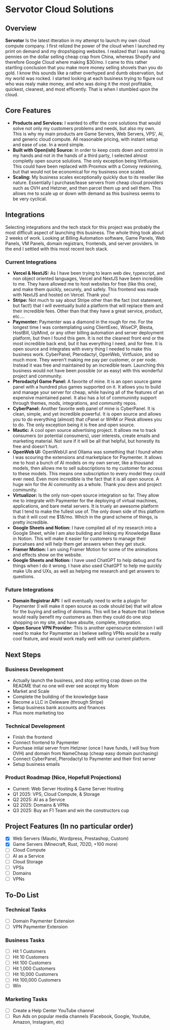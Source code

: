 # Servotor Cloud Solutions

## Overview

**Servotor** Is the latest itteration in my attempt to launch my own cloud compute company. I first relized the power of the cloud when I launched my print on demand and my dropshipping websites. I realized that I was making pennies on the dollar selling cheap crap from China, whereas Shopify and therefore Google Cloud where making $30/mo. I came to this rather startling conclusion that you make more money selling shovels than you do gold. I know this sounds like a rather overhyped and dumb observation, but my world was rocked. I started looking at each business trying to figure out who was realy make money, and who was doing it the most profitable, quickest, cleanest, and most efficently. That is when I stumbled upon the cloud. 

## Core Features

- **Products and Services:** I wanted to offer the core solutions that would solve not only my customers problems and needs, but also my own. This is why my main products are Game Servers, Web Servers, VPS', AI, and generic cloud compute. All reasonable pricing, with instant setup and ease of use. In a word simple.
- **Built with Open(ish) Source:** In order to keep costs down and control in my hands and not in the hands of a third party, I selected almost completly open source solutions. The only exception being Virtfusion. This could have been replaced with Proxmox with a Convoy reskinning, but that would not be economical for my business once scaled.
- **Scaling:** My business scales exceptionally quickly due to its reseller like nature. Essentially I purchase/lease servers from cheap cloud providers such as OVH and Hetzner, and then parcel them up and sell them. This allows me to scale up or down with demand as this business seems to be very cyclical.

## Integrations

Selecting integrations and the tech stack for this project was probably the most difficult aspect of launching this business. The whole thing took about 2 weeks of work. Looking at Billing Automation software, Game Panels, Web Panels, VM Panels, domain registrars, frontends, and server providers. In the end I settled with this most recent tech stack.

### Current Integrations

- **Vercel & NextJS:** As I have been trying to learn web dev, typescript, and non object oriented languages, Vercel and NextJS have been incredible to me. They have allowed me to host websites for free (like this one), and make them quickly, securely, and safely. This frontend was made with NextJS and hosted on Vercel. Thank you!
- **Stripe:** Not much to say about Stripe other than the fact (not statement, but fact!) that I will eventually build a platform that will replace them and their incredible fees. Other than that they have a great service, product, etc....
- **Paymenter:** Paymenter was a diamond in the rough for me. For the longest time I was contemplating using ClientExec, WiseCP, Blesta, HostBill, UpMind, or any other billing automation and server deployment platform, but then I found this gem. It is not the cleanest front end or the most incredible back end, but it has everything I need, and for free. It is open source and integrates with every thing I needed to make this business work. CyberPanel, Pterodactyl, OpenWeb, Virtfusion, and so much more. They weren't making me pay per customer, or per node. Instead it was free and maintained by an incredible team. Launching this business would not have been possible (or as easy) with this wonderful project and community.
- **Pterodactyl Game Panel:** A favorite of mine. It is an open source game panel with a hundred plus games supported on it. It allows you to build and manage your server for cheap, while having all of the features of an expensive maintained panel. It also has a lot of communinity support through themes, mods, integrations, and community repos.
- **CyberPanel:** Another favorite web panel of mine is CyberPanel. It is clean, simple, and yet incredible powerful. It is open source and allows you to do everything (almost) that cPanel or WHM or Plesk allowes you to do. The only exception being it is free and open source.
- **Mautic:** A cool open source advertising project. It allows me to track consumers (or potential consumers), user interests, create emails and marketing material. Not sure if it will be all that helpful, but honestly its free and doesn't hurt.
- **OpenWeb UI:** OpenWebUI and Ollama was something that I found when I was scouring the extensions and marketplace for Paymenter. It allows me to host a bunch of AI models on my own server, like a thousand models, then allows me to sell subscriptions to my customer for access to these models. This means one subscription to every model they could ever need. Even more incredible is the fact that it is all open source. A huge win for the AI community as a whole. Thank you devs and project community.
- **Virtualizor:** Is the only non-open source integration so far. They allow me to integrate with Paymenter for the deploying of virtual machines, applications, and bare metal servers. It is truely an awesome platform that I tend to make the fullest use of. The only down side of this platform is that it will cost me $18/mo. Which in the grand scheme of things, is pretty incredible.
- **Google Sheets and Notion:** I have complied all of my research into a Google Sheet, while I am also building and linking my Knowledge Base in Notion. This will make it easier for customers to manage their purcahses and will help them get answers when they get stuck.
- **Framer Motion:** I am using Framer Motion for some of the animations and effects show on the website.
- **Google Sheets and Notion:** I have used ChatGPT to help debug and fix things when I do it wrong. I have also used ChatGPT to help me quickly make UIs and UXs, as well as helping me research and get answers to questions.

### Future Integrations

- **Domain Registrar API:** I will eventually need to write a plugin for Paymenter (I will make it open source as code should be) that will allow for the buying and selling of domains. This will be a feature that I believe would really benefit my customers as then they could do one stop shopping on my site, and have absulte, complete, integration.
- **Open Soruce VPN Provider:** This is another opensource extension I will need to make for Paymenter as I believe selling VPNs would be a really cool feature, and would work really well with our current platform. 

## Next Steps

### Business Development

- Actually launch the business, and stop writing crap down on the README that no one will ever see accept my Mom
- Market and Scale
- Complete the building of the knowledge base
- Become a LLC in Deleware (through Stripe)
- Setup business bank accounts and finances
- Plus more marketing too

### Technical Development

- Finish the frontend
- Connect frontend to Paymenter
- Purchase intial server from Hetzner (once I have funds, I will buy from OVH) and domain from NameCheap (cheap easy domain purchasing)
- Connect CyberPanel, Pterodactyl to Paymenter and their first server
- Setup business emails

### Product Roadmap (Nice, Hopefull Projections)

- Current: Web Server Hosting & Game Server Hosting
- Q1 2025: VPS, Cloud Compute, & Storage
- Q2 2025: AI as a Service
- Q2 2025: Domains & VPNs
- Q3 2025: Buy an F1 Team and win the constructors cup

## Project Features (In no particular order)

- [x] Web Servers (Mautic, Wordpress, Prestashop, Custom) 
- [x] Game Servers (Minecraft, Rust, 7D2D, +100 more)
- [ ] Cloud Compute
- [ ] AI as a Service
- [ ] Cloud Storage
- [ ] VPSs
- [ ] Domains
- [ ] VPNs

## To-Do List

### Technical Tasks

- [ ] Domain Paymenter Extension
- [ ] VPN Paymenter Extension

### Business Tasks

- [ ] Hit 1 Customers
- [ ] Hit 10 Customers
- [ ] Hit 100 Customers
- [ ] Hit 1,000 Customers
- [ ] Hit 10,000 Customers
- [ ] Hit 100,000 Customers
- [ ] Win

### Marketing Tasks

- [ ] Create a Help Center YouTube channel
- [ ] Run Ads on popular media channels (Facebook, Google, Youtube, Amazon, Instagram, etc)
